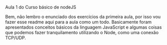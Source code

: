 ﻿Aula 1 do Curso básico de nodeJS

Bem, não lembro o enunciado dos exercícios da primeira aula, por isso vou fazer esse readme aqui para a aula como um todo. Basicamente foram apresentados conceitos básicos da linguagem JavaScript e algumas coisas que podemos fazer tranquilamento utilizando o Node, como uma conexão TCP/UDP.

